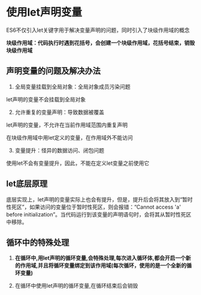 # 使用let声明变量

ES6不仅引入let关键字用于解决变量声明的问题，同时引入了块级作用域的概念

**块级作用域：代码执行时遇到花括号，会创建一个块级作用域，花括号结束，销毁块级作用域**


## 声明变量的问题及解决办法

1. 全局变量挂载到全局对象：全局对象成员污染问题

let声明的变量不会挂载到全局对象

2. 允许重复的变量声明：导致数据被覆盖

let声明的变量，不允许在当前作用域范围内重复声明

在块级作用域中用let定义的变量，在作用域外不能访问

3. 变量提升：怪异的数据访问、闭包问题

使用let不会有变量提升，因此，不能在定义let变量之前使用它


## let底层原理

底层实现上，let声明的变量实际上也会有提升，但是，提升后会将其放入到“暂时性死区”，如果访问的变量位于暂时性死区，则会报错：“Cannot access 'a' before initialization”。当代码运行到该变量的声明语句时，会将其从暂时性死区中移除。


## 循环中的特殊处理

1. **在循环中,用let声明的循环变量,会特殊处理,每次进入循环体,都会开启一个新的作用域,并且将循环变量绑定到该作用域(每次循环，使用的是一个全新的循环变量)**

2. 在循环中使用let声明的循环变量,在循环结束后会销毁
